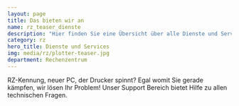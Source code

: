 ```yaml
---
layout: page
title: Das bieten wir an
name: rz_teaser_dienste
description: "Hier finden Sie eine Übersicht über alle Dienste und Services des Rechenzentrums."
category: rz
hero_title: Dienste und Services
img: media/rz/plotter-teaser.jpg
department: Rechenzentrum
---
```


RZ-Kennung, neuer PC, der Drucker spinnt? Egal womit Sie gerade kämpfen, wir lösen Ihr Problem! Unser Support Bereich bietet Hilfe zu allen technischen Fragen.